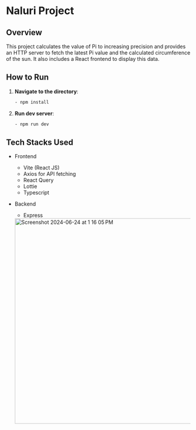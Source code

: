 # Naluri Project

## Overview

This project calculates the value of Pi to increasing precision and provides an HTTP server to fetch the latest Pi value and the calculated circumference of the sun. It also includes a React frontend to display this data.

## How to Run

1. **Navigate to the directory**:

   ```sh
   - npm install

2. **Run dev server**:

   ```sh
   - npm run dev
   
## Tech Stacks Used
- Frontend
  - Vite (React JS)
  - Axios for API fetching
  - React Query
  - Lottie
  - Typescript

- Backend
  - Express

   <img width="561" alt="Screenshot 2024-06-24 at 1 16 05 PM" src="https://github.com/axdamx/naluri-task/assets/40446823/8883719a-99d9-4f34-af61-5e6e9d4cc00b">

